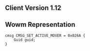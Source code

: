 ## Client Version 1.12

## Wowm Representation
```rust,ignore
cmsg CMSG_SET_ACTIVE_MOVER = 0x026A {
    Guid guid;    
}

```
